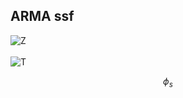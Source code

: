 ## ARMA ssf
<img src="https://latex.codecogs.com/gif.latex?Z&space;\begin{pmatrix}&space;1&space;&&space;0&space;&&space;\cdots&space;&&space;0&space;\end{pmatrix}" 
title="Z" />
<br><br>
<img src="https://latex.codecogs.com/gif.latex?T\left&space;(&space;t&space;\right&space;)=\begin{pmatrix}&space;0&space;&&space;1&space;&&space;0&space;&&space;\cdots&space;&&space;0\\&space;0&space;&&space;0&space;&&space;1&space;&&space;\cdots&space;&&space;0\\&space;\vdots&space;&&space;\vdots&space;&&space;\vdots&space;&&space;\ddots&space;&&space;\vdots\\&space;0&space;&&space;0&space;&&space;0&space;&&space;\cdots&space;&&space;1\\&space;-\phi_{r}&space;&&space;\cdots&space;&&space;\cdots&space;&&space;\cdots&space;&&space;-\phi_{1}&space;\end{pmatrix}" title="T" />

$$\phi_s$$
